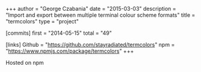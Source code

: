 +++
author = "George Czabania"
date = "2015-03-03"
description = "Import and export between multiple terminal colour scheme formats"
title = "termcolors"
type = "project"

[commits]
    first = "2014-05-15"
    total = "49"

[links]
    Github = "https://github.com/stayradiated/termcolors"
    npm = "https://www.npmjs.com/package/termcolors"
+++

Hosted on npm

